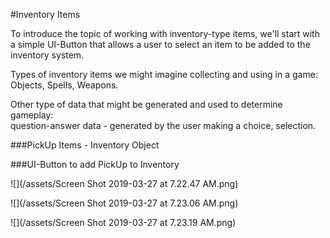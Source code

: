 #Inventory Items

To introduce the topic of working with inventory-type items, we'll start with a simple UI-Button that allows a user to select an item to be added to the inventory system.

Types of inventory items we might imagine collecting and using in a game:
Objects, Spells, Weapons.

Other type of data that might be generated and used to determine gameplay:  
question-answer data - generated by the user making a choice, selection.

###PickUp Items - Inventory Object

###UI-Button to add PickUp to Inventory

![](/assets/Screen Shot 2019-03-27 at 7.22.47 AM.png)

![](/assets/Screen Shot 2019-03-27 at 7.23.06 AM.png)

![](/assets/Screen Shot 2019-03-27 at 7.23.19 AM.png)

